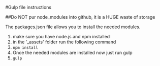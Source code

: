 #Gulp file instructions

##Do NOT pur node_modules into github, it is a HUGE waste of storage

The packages.json file allows you to install the needed modules.

1. make sure you have node.js and npm installed
2. in the '_assets' folder run the following command
3. ```npm install```
4. Once the needed modules are installed now just run gulp
5. ```gulp```